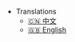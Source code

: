 - Translations
  - [:cn: 中文](/blob/master/docs/README.MD)
  - [:uk: English](https://github.com/is-liyiwei/im-vuer/blob/master/docs/README.MD)
